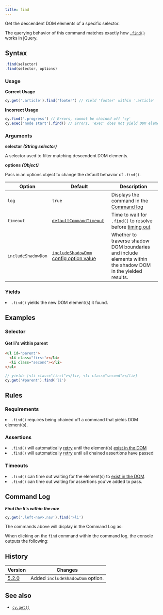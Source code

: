 ```yaml
---
title: find
---
```


Get the descendent DOM elements of a specific selector.

<Alert type="info">

The querying behavior of this command matches exactly how
[`.find()`](http://api.jquery.com/find) works in jQuery.

</Alert>

## Syntax

```javascript
.find(selector)
.find(selector, options)
```

### Usage

**<Icon name="check-circle" color="green"></Icon> Correct Usage**

```javascript
cy.get('.article').find('footer') // Yield 'footer' within '.article'
```

**<Icon name="exclamation-triangle" color="red"></Icon> Incorrect Usage**

```javascript
cy.find('.progress') // Errors, cannot be chained off 'cy'
cy.exec('node start').find() // Errors, 'exec' does not yield DOM element
```

### Arguments

**<Icon name="angle-right"></Icon> selector** **_(String selector)_**

A selector used to filter matching descendent DOM elements.

**<Icon name="angle-right"></Icon> options** **_(Object)_**

Pass in an options object to change the default behavior of `.find()`.

| Option             | Default                                                                           | Description                                                                                                  |
| ------------------ | --------------------------------------------------------------------------------- | ------------------------------------------------------------------------------------------------------------ |
| `log`              | `true`                                                                            | Displays the command in the [Command log](/guides/core-concepts/cypress-app#Command-Log)                     |
| `timeout`          | [`defaultCommandTimeout`](/guides/references/configuration#Timeouts)              | Time to wait for `.find()` to resolve before [timing out](#Timeouts)                                         |
| `includeShadowDom` | [`includeShadowDom` config option value](/guides/references/configuration#Global) | Whether to traverse shadow DOM boundaries and include elements within the shadow DOM in the yielded results. |

### Yields [<Icon name="question-circle"/>](/guides/core-concepts/introduction-to-cypress#Subject-Management)

<List><li>`.find()` yields the new DOM element(s) it found.</li></List>

## Examples

### Selector

#### Get li's within parent

```html
<ul id="parent">
  <li class="first"></li>
  <li class="second"></li>
</ul>
```

```javascript
// yields [<li class="first"></li>, <li class="second"></li>]
cy.get('#parent').find('li')
```

## Rules

### Requirements [<Icon name="question-circle"/>](/guides/core-concepts/introduction-to-cypress#Chains-of-Commands)

<List><li>`.find()` requires being chained off a command that yields DOM
element(s).</li></List>

### Assertions [<Icon name="question-circle"/>](/guides/core-concepts/introduction-to-cypress#Assertions)

<List><li>`.find()` will automatically
[retry](/guides/core-concepts/retry-ability) until the element(s)
[exist in the DOM](/guides/core-concepts/introduction-to-cypress#Default-Assertions)</li><li>`.find()`
will automatically [retry](/guides/core-concepts/retry-ability) until all
chained assertions have passed</li></List>

### Timeouts [<Icon name="question-circle"/>](/guides/core-concepts/introduction-to-cypress#Timeouts)

<List><li>`.find()` can time out waiting for the element(s) to
[exist in the DOM](/guides/core-concepts/introduction-to-cypress#Default-Assertions).</li><li>`.find()`
can time out waiting for assertions you've added to pass.</li></List>

## Command Log

**_Find the li's within the nav_**

```javascript
cy.get('.left-nav>.nav').find('>li')
```

The commands above will display in the Command Log as:

<DocsImage src="/img/api/find/find-li-of-uls-in-test.png" alt="Command Log find" ></DocsImage>

When clicking on the `find` command within the command log, the console outputs
the following:

<DocsImage src="/img/api/find/find-in-console-shows-list-and-yields.png" alt="console.log find" ></DocsImage>

## History

| Version                                     | Changes                          |
| ------------------------------------------- | -------------------------------- |
| [5.2.0](/guides/references/changelog#5-2-0) | Added `includeShadowDom` option. |

## See also

- [`cy.get()`](/api/commands/get)
